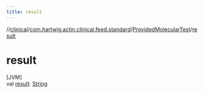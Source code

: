 ```yaml
---
title: result
---
```

//[clinical](../../../index.html)/[com.hartwig.actin.clinical.feed.standard](../index.html)/[ProvidedMolecularTest](index.html)/[result](result.html)



# result



[JVM]\
val [result](result.html): [String](https://kotlinlang.org/api/latest/jvm/stdlib/kotlin/-string/index.html)




